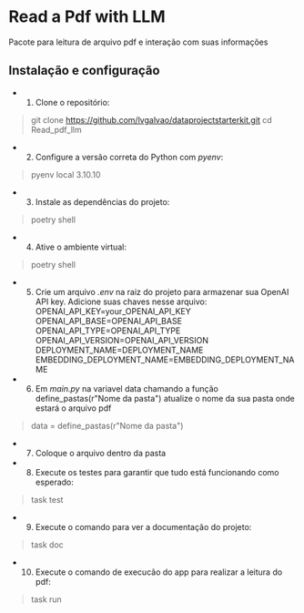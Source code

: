 # Read a Pdf with LLM

Pacote para leitura de arquivo pdf e interação com suas informações

## Instalação e configuração

- 1. Clone o repositório:
> git clone https://github.com/lvgalvao/dataprojectstarterkit.git
> cd Read_pdf_llm

- 2. Configure a versão correta do Python com *pyenv*:
> pyenv local 3.10.10

- 3. Instale as dependências do projeto:
> poetry shell

- 4. Ative o ambiente virtual:
> poetry shell

- 5. Crie um arquivo *.env* na raiz do projeto para armazenar sua OpenAI API key. Adicione suas chaves nesse arquivo:
OPENAI_API_KEY=your_OPENAI_API_KEY
OPENAI_API_BASE=OPENAI_API_BASE
OPENAI_API_TYPE=OPENAI_API_TYPE
OPENAI_API_VERSION=OPENAI_API_VERSION
DEPLOYMENT_NAME=DEPLOYMENT_NAME
EMBEDDING_DEPLOYMENT_NAME=EMBEDDING_DEPLOYMENT_NAME

- 6. Em *main.py* na variavel data chamando a função define_pastas(r"Nome da pasta") atualize o nome da sua pasta onde estará o arquivo pdf
> data = define_pastas(r"Nome da pasta")

- 7. Coloque o arquivo dentro da pasta

- 8. Execute os testes para garantir que tudo está funcionando como esperado:
> task test

- 9. Execute o comando para ver a documentação do projeto:
> task doc

- 10. Execute o comando de execucão do app para realizar a leitura do pdf:
> task run


